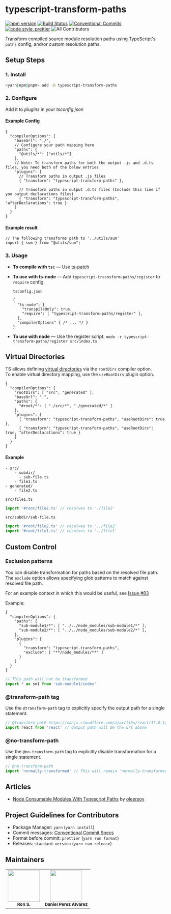 # typescript-transform-paths

[![npm version](https://img.shields.io/npm/v/typescript-transform-paths.svg)](https://www.npmjs.com/package/typescript-transform-paths)
[![Build Status](https://img.shields.io/endpoint.svg?url=https%3A%2F%2Factions-badge.atrox.dev%2FLeDDGroup%2Ftypescript-transform-paths%2Fbadge%3Fref%3Dmaster&style=flat)](https://actions-badge.atrox.dev/LeDDGroup/typescript-transform-paths/goto?ref=master)
[![Conventional Commits](https://img.shields.io/badge/Conventional%20Commits-1.0.0-yellow.svg)](https://conventionalcommits.org)
[![code style: prettier](https://img.shields.io/badge/code_style-prettier-ff69b4.svg?style=flat-square)](https://github.com/prettier/prettier)
![All Contributors](https://img.shields.io/badge/all_contributors-10-orange.svg?style=flat-square)

Transform compiled source module resolution paths using TypeScript's `paths` config, and/or custom resolution paths.

## Setup Steps

### 1. Install

```sh
<yarn|npm|pnpm> add -D typescript-transform-paths
```

### 2. Configure

Add it to _plugins_ in your _tsconfig.json_

#### Example Config

```jsonc
{
  "compilerOptions": {
    "baseUrl": "./",
    // Configure your path mapping here
    "paths": {
      "@utils/*": ["utils/*"]
    },
    // Note: To transform paths for both the output .js and .d.ts files, you need both of the below entries
    "plugins": [
      // Transform paths in output .js files
      { "transform": "typescript-transform-paths" },

      // Transform paths in output .d.ts files (Include this line if you output declarations files)
      { "transform": "typescript-transform-paths", "afterDeclarations": true }
    ]
  }
}
```
#### Example result

```tsx
// The following transforms path to '../utils/sum'
import { sum } from "@utils/sum";
```

### 3. Usage

- **To compile with `tsc`** — Use [ts-patch](https://github.com/nonara/ts-patch)


- **To use with ts-node** — Add `typescript-trasnsform-paths/register` to `require` config.  
   
    `tsconfig.json`
  ```jsonc
  {
    "ts-node": {
      "transpileOnly": true,
      "require": [ "typescript-transform-paths/register" ],
    },
    "compilerOptions" { /* ... */ }
  }
  ```

- **To use with node** — Use the register script: `node -r typescript-transform-paths/register src/index.ts`

## Virtual Directories
TS allows defining
[virtual directories](https://www.typescriptlang.org/docs/handbook/module-resolution.html#virtual-directories-with-rootdirs)
via the `rootDirs` compiler option.  
To enable virtual directory mapping, use the `useRootDirs` plugin option.

```jsonc
{
  "compilerOptions": {
    "rootDirs": [ "src", "generated" ],
    "baseUrl": ".",
    "paths": {
      "#root/*": [ "./src/*", "./generated/*" ]
    },
    "plugins": [
      { "transform": "typescript-transform-paths", "useRootDirs": true },
      { "transform": "typescript-transform-paths", "useRootDirs": true, "afterDeclarations": true }
    ]
  }
}
```

#### Example

```
- src/
    - subdir/
      - sub-file.ts
    - file1.ts
- generated/
    - file2.ts
```

`src/file1.ts`
```ts
import '#root/file2.ts' // resolves to './file2'
```
`src/subdir/sub-file.ts`
```ts
import '#root/file2.ts' // resolves to '../file2'
import '#root/file1.ts' // resolves to '../file1'
```

## Custom Control

### Exclusion patterns

You can disable transformation for paths based on the resolved file path. The `exclude` option allows specifying glob
patterns to match against resolved file path. 

For an example context in which this would be useful, see [Issue #83](https://github.com/LeDDGroup/typescript-transform-paths/issues/83)

Example:
```jsonc
{
  "compilerOptions": {
    "paths": {
      "sub-module1/*": [ "../../node_modules/sub-module1/*" ],
      "sub-module2/*": [ "../../node_modules/sub-module2/*" ],
    },
    "plugins": [
      { 
        "transform": "typescript-transform-paths", 
        "exclude": [ "**/node_modules/**" ]
      }
    ]
  }
}
```

```ts
// This path will not be transformed
import * as sm1 from 'sub-module1/index'
```

### @transform-path tag

Use the `@transform-path` tag to explicitly specify the output path for a single statement.

```ts
// @transform-path https://cdnjs.cloudflare.com/ajax/libs/react/17.0.1/umd/react.production.min.js
import react from 'react' // Output path will be the url above
```

### @no-transform-path

Use the `@no-transform-path` tag to explicitly disable transformation for a single statement.

```ts
// @no-transform-path
import 'normally-transformed' // This will remain 'normally-transformed', even though it has a different value in paths config
```

## Articles

- [Node Consumable Modules With Typescript Paths](https://medium.com/@ole.ersoy/node-consumable-modules-with-typescript-paths-ed88a5f332fa?postPublishedType=initial) by [oleersoy](https://github.com/oleersoy)

## Project Guidelines for Contributors

- Package Manager: `yarn` (`yarn install`)
- Commit messages: [Conventional Commit Specs](https://www.conventionalcommits.org/en/v1.0.0/)
- Format before commit: `prettier` (`yarn run format`)
- Releases: `standard-version` (`yarn run release`)

## Maintainers

<!-- prettier-ignore-start -->
<!-- markdownlint-disable -->
<table>
  <tr>
    <td align="center"><a href="https://github.com/nonara"><img src="https://avatars0.githubusercontent.com/u/1427565?v=4" width="100px;" alt=""/><br /><sub><b>Ron S.</b></sub></a></td>
    <td align="center"><a href="https://github.com/danielpza"><img src="https://avatars2.githubusercontent.com/u/17787042?v=4" width="100px;" alt=""/><br /><sub><b>Daniel Perez Alvarez</b></sub></a></td>
  </tr>
</table>
